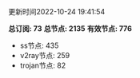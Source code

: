 更新时间2022-10-24 19:41:54

**总订阅: 73**
**总节点: 2135**
**有效节点: 776**
- ss节点: 435
- v2ray节点: 259
- trojan节点: 82
